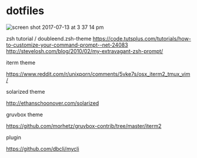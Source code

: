 # dotfiles

![screen shot 2017-07-13 at 3 37 14 pm](https://user-images.githubusercontent.com/28208324/28157576-2c7efd70-67e1-11e7-9e22-a2e125e7af62.jpg)

zsh tutorial / doubleend.zsh-theme
https://code.tutsplus.com/tutorials/how-to-customize-your-command-prompt--net-24083
http://stevelosh.com/blog/2010/02/my-extravagant-zsh-prompt/

iterm theme

https://www.reddit.com/r/unixporn/comments/5vke7s/osx_iterm2_tmux_vim/

solarized theme

http://ethanschoonover.com/solarized

gruvbox theme

https://github.com/morhetz/gruvbox-contrib/tree/master/iterm2

plugin

https://github.com/dbcli/mycli
